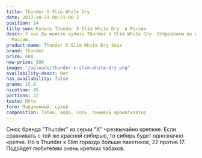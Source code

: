 ```yaml
---
title: Thunder X Slim White Dry
date: 2017-10-21 08:21:00 Z
position: 14
title-seo: Купить Thunder X Slim White Dry  в России
descr: У нас Вы можете купить Thunder X Slim White Dry. Отправляем по всей территории
  России.
product-name: Thunder X Slim White Dry Snus
brand: Thunder
price: 600
new-price: 500
image: "/uploads/thunder-x-slim-white-dry.png"
availability-descr: Нет
has_availability: false
gramm: 15.8
nicotine: 45
portions: 22
taste: Мята
form: Порционный, сухой
composition: Табак, вода, соль, пищевой ароматизатор
---
```


Снюс бренда "Thunder" из серии "X" чрезвычайно крепкие.
Если сравнивать с той же красной сибирью, то сибирь будет однозначно крепче. Но в Thunder x Slim гораздо больше пакетиков, 22 против 17.
Подойдет любителям очень крепких табаков.